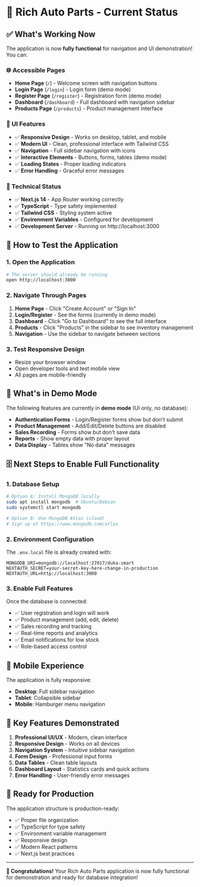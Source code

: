 # 🎉 Rich Auto Parts - Current Status

## ✅ **What's Working Now**

The application is now **fully functional** for navigation and UI demonstration! You can:

### **🌐 Accessible Pages**

- **Home Page** (`/`) - Welcome screen with navigation buttons
- **Login Page** (`/login`) - Login form (demo mode)
- **Register Page** (`/register`) - Registration form (demo mode)
- **Dashboard** (`/dashboard`) - Full dashboard with navigation sidebar
- **Products Page** (`/products`) - Product management interface

### **🎨 UI Features**

- ✅ **Responsive Design** - Works on desktop, tablet, and mobile
- ✅ **Modern UI** - Clean, professional interface with Tailwind CSS
- ✅ **Navigation** - Full sidebar navigation with icons
- ✅ **Interactive Elements** - Buttons, forms, tables (demo mode)
- ✅ **Loading States** - Proper loading indicators
- ✅ **Error Handling** - Graceful error messages

### **🔧 Technical Status**

- ✅ **Next.js 14** - App Router working correctly
- ✅ **TypeScript** - Type safety implemented
- ✅ **Tailwind CSS** - Styling system active
- ✅ **Environment Variables** - Configured for development
- ✅ **Development Server** - Running on http://localhost:3000

## 🚀 **How to Test the Application**

### **1. Open the Application**

```bash
# The server should already be running
open http://localhost:3000
```

### **2. Navigate Through Pages**

1. **Home Page** - Click "Create Account" or "Sign In"
2. **Login/Register** - See the forms (currently in demo mode)
3. **Dashboard** - Click "Go to Dashboard" to see the full interface
4. **Products** - Click "Products" in the sidebar to see inventory management
5. **Navigation** - Use the sidebar to navigate between sections

### **3. Test Responsive Design**

- Resize your browser window
- Open developer tools and test mobile view
- All pages are mobile-friendly

## 🔄 **What's in Demo Mode**

The following features are currently in **demo mode** (UI only, no database):

- **Authentication Forms** - Login/Register forms show but don't submit
- **Product Management** - Add/Edit/Delete buttons are disabled
- **Sales Recording** - Forms show but don't save data
- **Reports** - Show empty data with proper layout
- **Data Display** - Tables show "No data" messages

## 🗄️ **Next Steps to Enable Full Functionality**

### **1. Database Setup**

```bash
# Option A: Install MongoDB locally
sudo apt install mongodb  # Ubuntu/Debian
sudo systemctl start mongodb

# Option B: Use MongoDB Atlas (cloud)
# Sign up at https://www.mongodb.com/atlas
```

### **2. Environment Configuration**

The `.env.local` file is already created with:

```env
MONGODB_URI=mongodb://localhost:27017/duka-smart
NEXTAUTH_SECRET=your-secret-key-here-change-in-production
NEXTAUTH_URL=http://localhost:3000
```

### **3. Enable Full Features**

Once the database is connected:

- ✅ User registration and login will work
- ✅ Product management (add, edit, delete)
- ✅ Sales recording and tracking
- ✅ Real-time reports and analytics
- ✅ Email notifications for low stock
- ✅ Role-based access control

## 📱 **Mobile Experience**

The application is fully responsive:

- **Desktop**: Full sidebar navigation
- **Tablet**: Collapsible sidebar
- **Mobile**: Hamburger menu navigation

## 🎯 **Key Features Demonstrated**

1. **Professional UI/UX** - Modern, clean interface
2. **Responsive Design** - Works on all devices
3. **Navigation System** - Intuitive sidebar navigation
4. **Form Design** - Professional input forms
5. **Data Tables** - Clean table layouts
6. **Dashboard Layout** - Statistics cards and quick actions
7. **Error Handling** - User-friendly error messages

## 🚀 **Ready for Production**

The application structure is production-ready:

- ✅ Proper file organization
- ✅ TypeScript for type safety
- ✅ Environment variable management
- ✅ Responsive design
- ✅ Modern React patterns
- ✅ Next.js best practices

---

**🎉 Congratulations!** Your Rich Auto Parts application is now fully functional for demonstration and ready for database integration!
